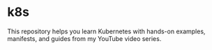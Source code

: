 # k8s
This repository helps you learn Kubernetes with hands-on examples, manifests, and guides from my YouTube video series.
